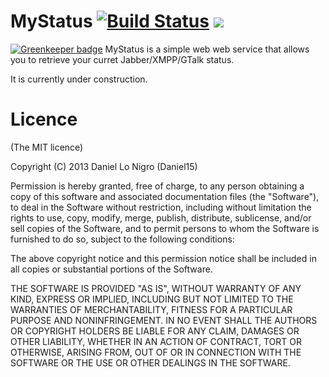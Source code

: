 MyStatus [![Build Status](https://travis-ci.org/Daniel15/MyStatus.png?branch=master)](https://travis-ci.org/Daniel15/MyStatus) ![](https://david-dm.org/Daniel15/MyStatus.png)
========

[![Greenkeeper badge](https://badges.greenkeeper.io/Daniel15/MyStatus.svg)](https://greenkeeper.io/)
MyStatus is a simple web web service that allows you to retrieve your curret Jabber/XMPP/GTalk 
status. 

It is currently under construction.

Licence
=======
(The MIT licence)

Copyright (C) 2013 Daniel Lo Nigro (Daniel15)

Permission is hereby granted, free of charge, to any person obtaining a copy of
this software and associated documentation files (the "Software"), to deal in
the Software without restriction, including without limitation the rights to
use, copy, modify, merge, publish, distribute, sublicense, and/or sell copies
of the Software, and to permit persons to whom the Software is furnished to do
so, subject to the following conditions:

The above copyright notice and this permission notice shall be included in all
copies or substantial portions of the Software.

THE SOFTWARE IS PROVIDED "AS IS", WITHOUT WARRANTY OF ANY KIND, EXPRESS OR
IMPLIED, INCLUDING BUT NOT LIMITED TO THE WARRANTIES OF MERCHANTABILITY,
FITNESS FOR A PARTICULAR PURPOSE AND NONINFRINGEMENT. IN NO EVENT SHALL THE
AUTHORS OR COPYRIGHT HOLDERS BE LIABLE FOR ANY CLAIM, DAMAGES OR OTHER
LIABILITY, WHETHER IN AN ACTION OF CONTRACT, TORT OR OTHERWISE, ARISING FROM,
OUT OF OR IN CONNECTION WITH THE SOFTWARE OR THE USE OR OTHER DEALINGS IN THE
SOFTWARE.
